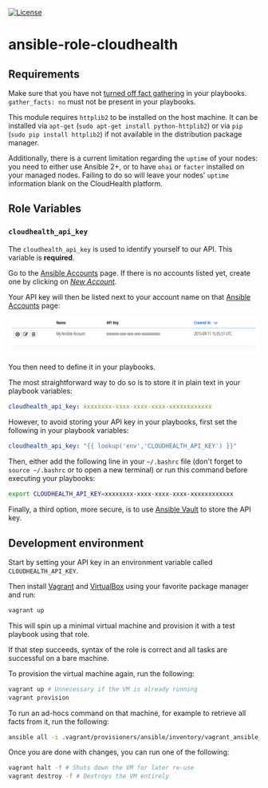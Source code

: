 [![License](https://img.shields.io/badge/license-MIT-blue.svg)](LICENSE)

# ansible-role-cloudhealth

## Requirements

Make sure that you have not [turned off fact
gathering](https://docs.ansible.com/ansible/playbooks_variables.html#turning-off-facts)
in your playbooks. `gather_facts: no` must not be present in your playbooks.

This module requires `httplib2` to be installed on the host machine. It can be
installed via `apt-get` (`sudo apt-get install python-httplib2`) or via `pip`
(`sudo pip install httplib2`) if not available in the distribution package
manager.

Additionally, there is a current limitation regarding the `uptime` of your
nodes: you need to either use Ansible 2+, or to have `ohai` or `facter`
installed on your managed nodes. Failing to do so will leave your nodes'
`uptime` information blank on the CloudHealth platform.

## Role Variables

### `cloudhealth_api_key`

The `cloudhealth_api_key` is used to identify yourself to our API. This
variable is **required**.

Go to the [Ansible Accounts](https://apps.cloudhealthtech.com/ansible_accounts)
page. If there is no accounts listed yet, create one by clicking on [*New
Account*](https://apps.cloudhealthtech.com/ansible_accounts/new).

Your API key will then be listed next to your account name on that [Ansible
Accounts](https://apps.cloudhealthtech.com/ansible_accounts)
page:

![Ansible Account API key](docs/ansible_account_api_key.png)

You then need to define it in your playbooks.

The most straightforward way to do so is to store it in plain text in your
playbook variables:

```yaml
cloudhealth_api_key: xxxxxxxx-xxxx-xxxx-xxxx-xxxxxxxxxxxx
```

However, to avoid storing your API key in your playbooks, first set the following in your playbook variables:

```yaml
cloudhealth_api_key: "{{ lookup('env','CLOUDHEALTH_API_KEY') }}"
```

Then, either add the following line in your `~/.bashrc` file (don't forget to
`source ~/.bashrc` or to open a new terminal) or run this command before
executing your playbooks:

```bash
export CLOUDHEALTH_API_KEY=xxxxxxxx-xxxx-xxxx-xxxx-xxxxxxxxxxxx
```

Finally, a third option, more secure, is to use
[Ansible Vault](http://docs.ansible.com/ansible/playbooks_vault.html) to store
the API key.

## Development environment

Start by setting your API key in an environment variable called
`CLOUDHEALTH_API_KEY`.

Then install [Vagrant](https://www.vagrantup.com/) and
[VirtualBox](https://www.virtualbox.org/) using your favorite package manager
and run:

```bash
vagrant up
```

This will spin up a minimal virtual machine and provision it with a test
playbook using that role.

If that step succeeds, syntax of the role is correct and all tasks are
successful on a bare machine.

To provision the virtual machine again, run the following:

```bash
vagrant up # Unnecessary if the VM is already running
vagrant provision
```

To run an ad-hocs command on that machine, for example to retrieve all facts
from it, run the following:

```bash
ansible all -i .vagrant/provisioners/ansible/inventory/vagrant_ansible_inventory -u vagrant --private-key .vagrant/machines/default/virtualbox/private_key -m setup
```

Once you are done with changes, you can run one of the following:

```bash
vagrant halt -f # Shuts down the VM for later re-use
vagrant destroy -f # Destroys the VM entirely
```
